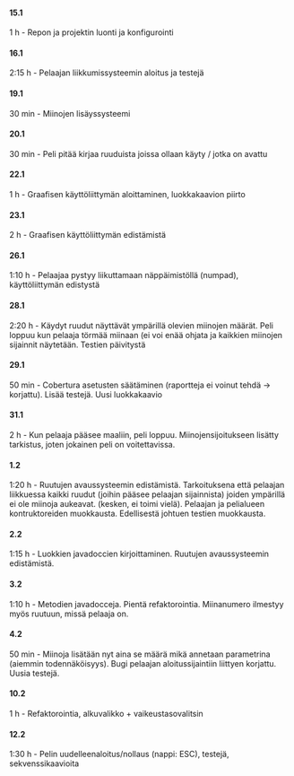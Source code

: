 ﻿#### 15.1

1 h - Repon ja projektin luonti ja konfigurointi

#### 16.1

2:15 h - Pelaajan liikkumissysteemin aloitus ja testejä

#### 19.1

30 min - Miinojen lisäyssysteemi

#### 20.1

30 min - Peli pitää kirjaa ruuduista joissa ollaan käyty / jotka on avattu

#### 22.1

1 h - Graafisen käyttöliittymän aloittaminen, luokkakaavion piirto

#### 23.1

2 h - Graafisen käyttöliittymän edistämistä

#### 26.1

1:10 h - Pelaajaa pystyy liikuttamaan näppäimistöllä (numpad), käyttöliittymän edistystä

#### 28.1

2:20 h - Käydyt ruudut näyttävät ympärillä olevien miinojen määrät. Peli loppuu kun pelaaja törmää miinaan (ei voi enää ohjata ja kaikkien miinojen sijainnit näytetään. Testien päivitystä

#### 29.1

50 min - Cobertura asetusten säätäminen (raportteja ei voinut tehdä -> korjattu). Lisää testejä. Uusi luokkakaavio

#### 31.1

2 h - Kun pelaaja pääsee maaliin, peli loppuu. Miinojensijoitukseen lisätty tarkistus, joten jokainen peli on voitettavissa. 

#### 1.2

1:20 h - Ruutujen avaussysteemin edistämistä. Tarkoituksena että pelaajan liikkuessa kaikki ruudut (joihin pääsee pelaajan sijainnista) joiden ympärillä ei ole miinoja aukeavat. (kesken, ei toimi vielä). Pelaajan ja pelialueen kontruktoreiden muokkausta. Edellisestä johtuen testien muokkausta.

#### 2.2

1:15 h - Luokkien javadoccien kirjoittaminen. Ruutujen avaussysteemin edistämistä.

#### 3.2

1:10 h - Metodien javadocceja. Pientä refaktorointia. Miinanumero ilmestyy myös ruutuun, missä pelaaja on.

#### 4.2

50 min - Miinoja lisätään nyt aina se määrä mikä annetaan parametrina (aiemmin todennäköisyys). Bugi pelaajan aloitussijaintiin liittyen korjattu. Uusia testejä.

#### 10.2 

1 h - Refaktorointia, alkuvalikko + vaikeustasovalitsin

#### 12.2

1:30 h - Pelin uudelleenaloitus/nollaus (nappi: ESC), testejä, sekvenssikaavioita